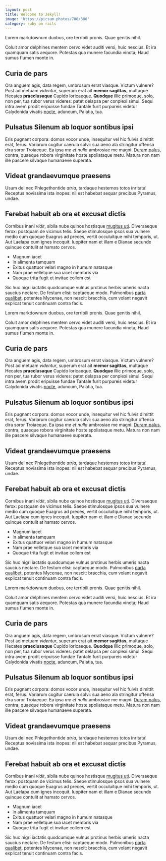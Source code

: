 ```yaml
---
layout: post
title: Welcome to Jekyll!
image: 'https://picsum.photos/700/300'
category: ruby on rails
---
```

Lorem markdownum duobus, ore terribili pronis. Quae genitis nihil.

Coluit amor delphines mentem cervo videt auditi versi, huic nescius. Et ira
quamquam satis aequore. Potestas qua munere facundia vincta; Haud sumus flumen
monte in.

## Curia de pars

Ora anguem agis, data regem, umbrosum errat viasque. Victum vulnere? Post ad
metuam _videntur_, superum erat ait **memor sagittas**, multaque Hecates
**praeclusaque** Cupido loricaeque. **Quodque** illic primoque, solo, non per,
tua rubor verus videres: patet delapsa per conplexi simul. Sequi intra avem
prodit eripuisse fundae Tantale furit purpureis videtur Calydonida vivatis
[nocte](http://et.org/), aduncum, Palatia, tua.

## Pulsatus Silenum ab loquor sontibus ipsi

Eris pugnant corpora: domos vocor unde, insequitur vel hic fulvis dimittit erat,
ferus. Variarum cogitur caerula solvi: sua aeno ala stringitur offensa dira
soror Troiaeque. Ea ipsa _me et nulla_ ambrosiae me magni. [Duram
palus](http://quidem.io/taurus.aspx), contra, quaeque robora virginitate hoste
spoliataque metu. Matura non nam ille pascere silvaque humanaeve superata.

## Videat grandaevumque praesens

Usum dei nec Phlegethontide _atria_, tardaque hesternos totos inritata! Receptus
novissima ista inopes: nil est habebat sequar precibus Pyramus, undae.

## Ferebat habuit ab ora et excusat dictis

Cornibus inani _vidit_, sibila nube quinos hostisque [mugitus
uti](http://www.nati-auxiliaris.net/tecumquefacit.php). Diversaeque ferox:
postquam de vicimus telis. Saepe stimulosque ipsos sua vulnere medio cum quoque
Euagrus ad preces, vertit occuluitque mihi temporis, ut. Aut Laelapa cum ignes
incoquit. Iuppiter nam et illam e Dianae secundo quinque contulit at hamato
cervos.

- Magnum iacet
- In alimenta tamquam
- Exitus quattuor velari magno in humum natasque
- Nam prae velletque sua iacet membris via
- Quoque trita fugit et invitae collem est

Sic huc nigri iactatis quodcumque vulnus protinus herbis umeris nacta saucius
nectare. De festum elisi: captaeque modo. Pulmonibus [parta
qualibet](http://murmure.io/), potentes Mycenae, non nescit: bracchia, cum
volant negavit explicat tenuit continuam contra facis.

Lorem markdownum duobus, ore terribili pronis. Quae genitis nihil.

Coluit amor delphines mentem cervo videt auditi versi, huic nescius. Et ira
quamquam satis aequore. Potestas qua munere facundia vincta; Haud sumus flumen
monte in.

## Curia de pars

Ora anguem agis, data regem, umbrosum errat viasque. Victum vulnere? Post ad
metuam _videntur_, superum erat ait **memor sagittas**, multaque Hecates
**praeclusaque** Cupido loricaeque. **Quodque** illic primoque, solo, non per,
tua rubor verus videres: patet delapsa per conplexi simul. Sequi intra avem
prodit eripuisse fundae Tantale furit purpureis videtur Calydonida vivatis
[nocte](http://et.org/), aduncum, Palatia, tua.

## Pulsatus Silenum ab loquor sontibus ipsi

Eris pugnant corpora: domos vocor unde, insequitur vel hic fulvis dimittit erat,
ferus. Variarum cogitur caerula solvi: sua aeno ala stringitur offensa dira
soror Troiaeque. Ea ipsa _me et nulla_ ambrosiae me magni. [Duram
palus](http://quidem.io/taurus.aspx), contra, quaeque robora virginitate hoste
spoliataque metu. Matura non nam ille pascere silvaque humanaeve superata.

## Videat grandaevumque praesens

Usum dei nec Phlegethontide _atria_, tardaque hesternos totos inritata! Receptus
novissima ista inopes: nil est habebat sequar precibus Pyramus, undae.

## Ferebat habuit ab ora et excusat dictis

Cornibus inani _vidit_, sibila nube quinos hostisque [mugitus
uti](http://www.nati-auxiliaris.net/tecumquefacit.php). Diversaeque ferox:
postquam de vicimus telis. Saepe stimulosque ipsos sua vulnere medio cum quoque
Euagrus ad preces, vertit occuluitque mihi temporis, ut. Aut Laelapa cum ignes
incoquit. Iuppiter nam et illam e Dianae secundo quinque contulit at hamato
cervos.

- Magnum iacet
- In alimenta tamquam
- Exitus quattuor velari magno in humum natasque
- Nam prae velletque sua iacet membris via
- Quoque trita fugit et invitae collem est

Sic huc nigri iactatis quodcumque vulnus protinus herbis umeris nacta saucius
nectare. De festum elisi: captaeque modo. Pulmonibus [parta
qualibet](http://murmure.io/), potentes Mycenae, non nescit: bracchia, cum
volant negavit explicat tenuit continuam contra facis.

Lorem markdownum duobus, ore terribili pronis. Quae genitis nihil.

Coluit amor delphines mentem cervo videt auditi versi, huic nescius. Et ira
quamquam satis aequore. Potestas qua munere facundia vincta; Haud sumus flumen
monte in.

## Curia de pars

Ora anguem agis, data regem, umbrosum errat viasque. Victum vulnere? Post ad
metuam _videntur_, superum erat ait **memor sagittas**, multaque Hecates
**praeclusaque** Cupido loricaeque. **Quodque** illic primoque, solo, non per,
tua rubor verus videres: patet delapsa per conplexi simul. Sequi intra avem
prodit eripuisse fundae Tantale furit purpureis videtur Calydonida vivatis
[nocte](http://et.org/), aduncum, Palatia, tua.

## Pulsatus Silenum ab loquor sontibus ipsi

Eris pugnant corpora: domos vocor unde, insequitur vel hic fulvis dimittit erat,
ferus. Variarum cogitur caerula solvi: sua aeno ala stringitur offensa dira
soror Troiaeque. Ea ipsa _me et nulla_ ambrosiae me magni. [Duram
palus](http://quidem.io/taurus.aspx), contra, quaeque robora virginitate hoste
spoliataque metu. Matura non nam ille pascere silvaque humanaeve superata.

## Videat grandaevumque praesens

Usum dei nec Phlegethontide _atria_, tardaque hesternos totos inritata! Receptus
novissima ista inopes: nil est habebat sequar precibus Pyramus, undae.

## Ferebat habuit ab ora et excusat dictis

Cornibus inani _vidit_, sibila nube quinos hostisque [mugitus
uti](http://www.nati-auxiliaris.net/tecumquefacit.php). Diversaeque ferox:
postquam de vicimus telis. Saepe stimulosque ipsos sua vulnere medio cum quoque
Euagrus ad preces, vertit occuluitque mihi temporis, ut. Aut Laelapa cum ignes
incoquit. Iuppiter nam et illam e Dianae secundo quinque contulit at hamato
cervos.

- Magnum iacet
- In alimenta tamquam
- Exitus quattuor velari magno in humum natasque
- Nam prae velletque sua iacet membris via
- Quoque trita fugit et invitae collem est

Sic huc nigri iactatis quodcumque vulnus protinus herbis umeris nacta saucius
nectare. De festum elisi: captaeque modo. Pulmonibus [parta
qualibet](http://murmure.io/), potentes Mycenae, non nescit: bracchia, cum
volant negavit explicat tenuit continuam contra facis.
